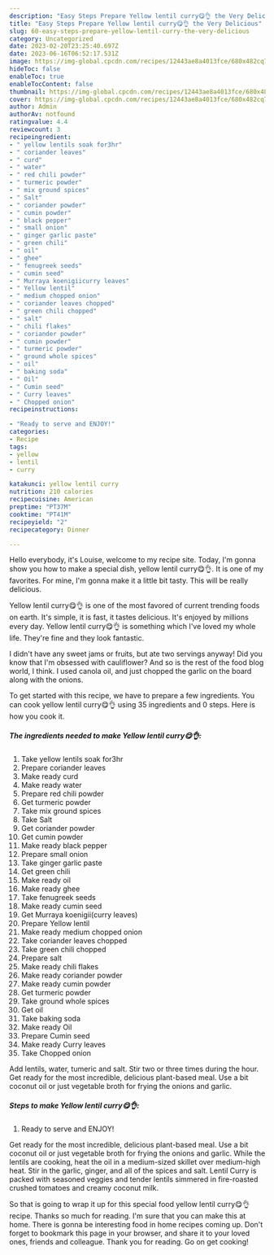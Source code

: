 ```yaml
---
description: "Easy Steps Prepare Yellow lentil curry😋👌 the Very Delicious"
title: "Easy Steps Prepare Yellow lentil curry😋👌 the Very Delicious"
slug: 60-easy-steps-prepare-yellow-lentil-curry-the-very-delicious
category: Uncategorized
date: 2023-02-20T23:25:40.697Z
date: 2023-06-16T06:52:17.531Z
image: https://img-global.cpcdn.com/recipes/12443ae8a4013fce/680x482cq70/yellow-lentil-curry-recipe-main-photo.jpg
hideToc: false
enableToc: true
enableTocContent: false
thumbnail: https://img-global.cpcdn.com/recipes/12443ae8a4013fce/680x482cq70/yellow-lentil-curry-recipe-main-photo.jpg
cover: https://img-global.cpcdn.com/recipes/12443ae8a4013fce/680x482cq70/yellow-lentil-curry-recipe-main-photo.jpg
author: Admin
authorAv: notfound
ratingvalue: 4.4
reviewcount: 3
recipeingredient:
- " yellow lentils soak for3hr"
- " coriander leaves"
- " curd"
- " water"
- " red chili powder"
- " turmeric powder"
- " mix ground spices"
- " Salt"
- " coriander powder"
- " cumin powder"
- " black pepper"
- " small onion"
- " ginger garlic paste"
- " green chili"
- " oil"
- " ghee"
- " fenugreek seeds"
- " cumin seed"
- " Murraya koenigiicurry leaves"
- " Yellow lentil"
- " medium chopped onion"
- " coriander leaves chopped"
- " green chili chopped"
- " salt"
- " chili flakes"
- " coriander powder"
- " cumin powder"
- " turmeric powder"
- " ground whole spices"
- " oil"
- " baking soda"
- " Oil"
- " Cumin seed"
- " Curry leaves"
- " Chopped onion"
recipeinstructions:

- "Ready to serve and ENJOY!"
categories:
- Recipe
tags:
- yellow
- lentil
- curry

katakunci: yellow lentil curry 
nutrition: 210 calories
recipecuisine: American
preptime: "PT37M"
cooktime: "PT41M"
recipeyield: "2"
recipecategory: Dinner

---
```



Hello everybody, it's Louise, welcome to my recipe site. Today, I'm gonna show you how to make a special dish, yellow lentil curry😋👌. It is one of my favorites. For mine, I'm gonna make it a little bit tasty. This will be really delicious.

Yellow lentil curry😋👌 is one of the most favored of current trending foods on earth. It's simple, it is fast, it tastes delicious. It's enjoyed by millions every day. Yellow lentil curry😋👌 is something which I've loved my whole life. They're fine and they look fantastic.

I didn&#39;t have any sweet jams or fruits, but ate two servings anyway! Did you know that I&#39;m obsessed with cauliflower? And so is the rest of the food blog world, I think. I used canola oil, and just chopped the garlic on the board along with the onions.


To get started with this recipe, we have to prepare a few ingredients. You can cook yellow lentil curry😋👌 using 35 ingredients and 0 steps. Here is how you cook it.

<!--inarticleads1-->

##### The ingredients needed to make Yellow lentil curry😋👌:

1. Take  yellow lentils soak for3hr
1. Prepare  coriander leaves
1. Make ready  curd
1. Make ready  water
1. Prepare  red chili powder
1. Get  turmeric powder
1. Take  mix ground spices
1. Take  Salt
1. Get  coriander powder
1. Get  cumin powder
1. Make ready  black pepper
1. Prepare  small onion
1. Take  ginger garlic paste
1. Get  green chili
1. Make ready  oil
1. Make ready  ghee
1. Take  fenugreek seeds
1. Make ready  cumin seed
1. Get  Murraya koenigii(curry leaves)
1. Prepare  Yellow lentil
1. Make ready  medium chopped onion
1. Take  coriander leaves chopped
1. Take  green chili chopped
1. Prepare  salt
1. Make ready  chili flakes
1. Make ready  coriander powder
1. Make ready  cumin powder
1. Get  turmeric powder
1. Take  ground whole spices
1. Get  oil
1. Take  baking soda
1. Make ready  Oil
1. Prepare  Cumin seed
1. Make ready  Curry leaves
1. Take  Chopped onion


Add lentils, water, tumeric and salt. Stir two or three times during the hour. Get ready for the most incredible, delicious plant-based meal. Use a bit coconut oil or just vegetable broth for frying the onions and garlic. 

<!--inarticleads2-->

##### Steps to make Yellow lentil curry😋👌:


1. Ready to serve and ENJOY!

Get ready for the most incredible, delicious plant-based meal. Use a bit coconut oil or just vegetable broth for frying the onions and garlic. While the lentils are cooking, heat the oil in a medium-sized skillet over medium-high heat. Stir in the garlic, ginger, and all of the spices and salt. Lentil Curry is packed with seasoned veggies and tender lentils simmered in fire-roasted crushed tomatoes and creamy coconut milk. 

So that is going to wrap it up for this special food yellow lentil curry😋👌 recipe. Thanks so much for reading. I'm sure that you can make this at home. There is gonna be interesting food in home recipes coming up. Don't forget to bookmark this page in your browser, and share it to your loved ones, friends and colleague. Thank you for reading. Go on get cooking!
